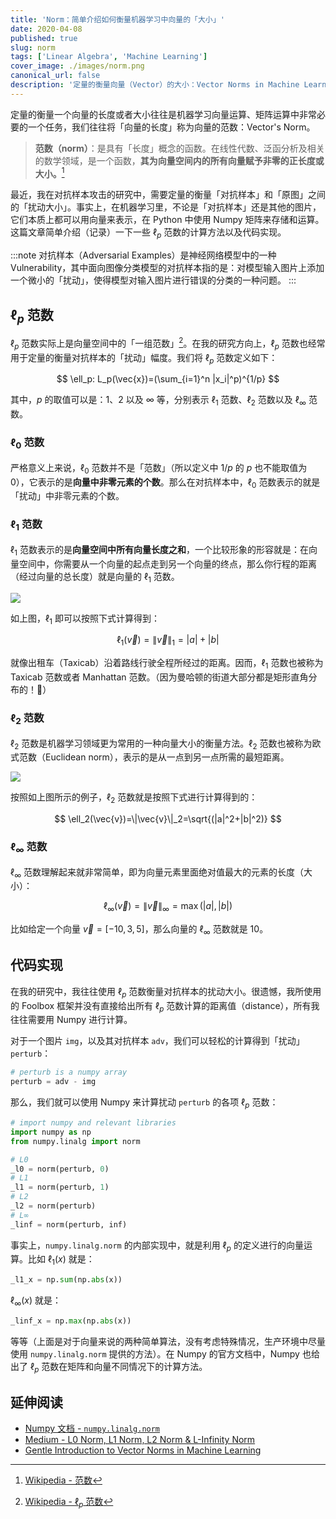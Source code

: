 ```yaml
---
title: 'Norm：简单介绍如何衡量机器学习中向量的「大小」'
date: 2020-04-08
published: true
slug: norm
tags: ['Linear Algebra', 'Machine Learning']
cover_image: ./images/norm.png
canonical_url: false
description: '定量的衡量向量（Vector）的大小：Vector Norms in Machine Learning'
---
```


定量的衡量一个向量的长度或者大小往往是机器学习向量运算、矩阵运算中非常必要的一个任务，我们往往将「向量的长度」称为向量的范数：Vector's Norm。

> **范数（norm）**：是具有「长度」概念的函数。在线性代数、泛函分析及相关的数学领域，是一个函数，**其为向量空间内的所有向量赋予非零的正长度或大小。**[^1]

最近，我在对抗样本攻击的研究中，需要定量的衡量「对抗样本」和「原图」之间的「扰动大小」。事实上，在机器学习里，不论是「对抗样本」还是其他的图片，它们本质上都可以用向量来表示，在 Python 中使用 Numpy 矩阵来存储和运算。这篇文章简单介绍（记录）一下一些 $\ell_p$ 范数的计算方法以及代码实现。

:::note
对抗样本（Adversarial Examples）是神经网络模型中的一种 Vulnerability，其中面向图像分类模型的对抗样本指的是：对模型输入图片上添加一个微小的「扰动」，使得模型对输入图片进行错误的分类的一种问题。
:::

## $\ell_p$ 范数

$\ell_p$ 范数实际上是向量空间中的「一组范数」[^2]。在我的研究方向上，$\ell_p$ 范数也经常用于定量的衡量对抗样本的「扰动」幅度。我们将 $\ell_p$ 范数定义如下：

$$
\ell_p: L_p(\vec{x})=(\sum_{i=1}^n |x_i|^p)^{1/p}
$$

其中，$p$ 的取值可以是：$1$、$2$ 以及 $\infty$ 等，分别表示 $\ell_1$ 范数、$\ell_2$ 范数以及 $\ell_{\infty}$ 范数。

### $\ell_0$ 范数

严格意义上来说，$\ell_0$ 范数并不是「范数」（所以定义中 $1/p$ 的 $p$ 也不能取值为 0），它表示的是**向量中非零元素的个数**。那么在对抗样本中，$\ell_0$ 范数表示的就是「扰动」中非零元素的个数。

### $\ell_1$ 范数

$\ell_1$ 范数表示的是**向量空间中所有向量长度之和**，一个比较形象的形容就是：在向量空间中，你需要从一个向量的起点走到另一个向量的终点，那么你行程的距离（经过向量的总长度）就是向量的 $\ell_1$ 范数。

![](https://i.loli.net/2020/04/08/NQqdGomf1PrR7UD.png)

如上图，$\ell_1$ 即可以按照下式计算得到：

$$
\ell_1(\vec{v})=\|\vec{v}\|_1=|a|+|b|
$$

就像出租车（Taxicab）沿着路线行驶全程所经过的距离。因而，$\ell_1$ 范数也被称为 Taxicab 范数或者 Manhattan 范数。（因为曼哈顿的街道大部分都是矩形直角分布的！🤣）

### $\ell_2$ 范数

$\ell_2$ 范数是机器学习领域更为常用的一种向量大小的衡量方法。$\ell_2$ 范数也被称为欧式范数（Euclidean norm），表示的是从一点到另一点所需的最短距离。

![](https://i.loli.net/2020/04/08/XdCtymrcuBiPqpf.png)

按照如上图所示的例子，$\ell_2$ 范数就是按照下式进行计算得到的：

$$
\ell_2(\vec{v})=\|\vec{v}\|_2=\sqrt{(|a|^2+|b|^2)}
$$

### $\ell_\infty$ 范数

$\ell_\infty$ 范数理解起来就非常简单，即为向量元素里面绝对值最大的元素的长度（大小）：

$$
\ell_\infty(\vec{v})=\|\vec{v}\|_\infty=\max(|a|,|b|)
$$

比如给定一个向量 $\vec{v}=[-10,3,5]$，那么向量的 $\ell_\infty$ 范数就是 $10$。

## 代码实现

在我的研究中，我往往使用 $\ell_p$ 范数衡量对抗样本的扰动大小。很遗憾，我所使用的 Foolbox 框架并没有直接给出所有 $\ell_p$ 范数计算的距离值（distance），所有我往往需要用 Numpy 进行计算。

对于一个图片 `img`，以及其对抗样本 `adv`，我们可以轻松的计算得到「扰动」`perturb`：

```python
# perturb is a numpy array
perturb = adv - img
```

那么，我们就可以使用 Numpy 来计算扰动 `perturb` 的各项 $\ell_p$ 范数：

```python
# import numpy and relevant libraries
import numpy as np
from numpy.linalg import norm

# L0
_l0 = norm(perturb, 0)
# L1
_l1 = norm(perturb, 1)
# L2
_l2 = norm(perturb)
# L∞
_linf = norm(perturb, inf)
```

事实上，`numpy.linalg.norm` 的内部实现中，就是利用 $\ell_p$ 的定义进行的向量运算。比如 $\ell_1(x)$ 就是：

```python
_l1_x = np.sum(np.abs(x))
```

$\ell_\infty(x)$ 就是：

```python
_linf_x = np.max(np.abs(x))
```

等等（上面是对于向量来说的两种简单算法，没有考虑特殊情况，生产环境中尽量使用 `numpy.linalg.norm` 提供的方法）。在 Numpy 的官方文档中，Numpy 也给出了 $\ell_p$ 范数在矩阵和向量不同情况下的计算方法。

## 延伸阅读

- [Numpy 文档 - `numpy.linalg.norm`](https://docs.scipy.org/doc/numpy/reference/generated/numpy.linalg.norm.html)
- [Medium - L0 Norm, L1 Norm, L2 Norm & L-Infinity Norm](https://medium.com/@montjoile/l0-norm-l1-norm-l2-norm-l-infinity-norm-7a7d18a4f40c)
- [Gentle Introduction to Vector Norms in Machine Learning](https://machinelearningmastery.com/vector-norms-machine-learning/)

[^1]: [Wikipedia - 范数](https://zh.wikipedia.org/wiki/%E8%8C%83%E6%95%B0)
[^2]: [Wikipedia - $\ell_p$ 范数](https://zh.wikipedia.org/wiki/Lp%E8%8C%83%E6%95%B0)
